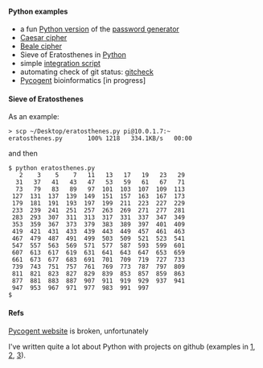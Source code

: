 #### Python examples

- a fun [Python version](../files/20.md) of the [password generator](pw_util.md)
- [Caesar cipher](caesar.md)
- [Beale cipher](Beale-cipher.md)
- Sieve of Eratosthenes in [Python](../scripts/eratosthenes.py)
- simple [integration script](../scripts/integrate.py) 
- automating check of git status:  [gitcheck](gitcheck.md)
- [Pycogent](pycogent.md) bioinformatics [in progress]

#### Sieve of Eratosthenes

As an example:

```
> scp ~/Desktop/eratosthenes.py pi@10.0.1.7:~
eratosthenes.py       100% 1218   334.1KB/s   00:00    
```

and then

```
$ python eratosthenes.py 
   2    3    5    7   11   13   17   19   23   29
  31   37   41   43   47   53   59   61   67   71
  73   79   83   89   97  101  103  107  109  113
 127  131  137  139  149  151  157  163  167  173
 179  181  191  193  197  199  211  223  227  229
 233  239  241  251  257  263  269  271  277  281
 283  293  307  311  313  317  331  337  347  349
 353  359  367  373  379  383  389  397  401  409
 419  421  431  433  439  443  449  457  461  463
 467  479  487  491  499  503  509  521  523  541
 547  557  563  569  571  577  587  593  599  601
 607  613  617  619  631  641  643  647  653  659
 661  673  677  683  691  701  709  719  727  733
 739  743  751  757  761  769  773  787  797  809
 811  821  823  827  829  839  853  857  859  863
 877  881  883  887  907  911  919  929  937  941
 947  953  967  971  977  983  991  997
$
```

#### Refs

[Pycogent website](https://www.google.com/url?sa=t&rct=j&q=&esrc=s&source=web&cd=1&ved=2ahUKEwjgv8T-rtTgAhXxV98KHVK8Ds0QFjAAegQIAhAB&url=http%3A%2F%2Fpycogent.org%2Findex.html&usg=AOvVaw1lvjTFQxu0Gh9h_AU3lnKV) is broken, unfortunately

I've written quite a lot about Python with projects on github (examples in [1](https://github.com/telliott99/PythonQuickies), [2](https://github.com/telliott99/Python2-Data), [3](https://github.com/telliott99/PyBioinformatics)).
